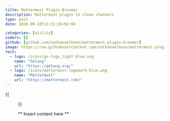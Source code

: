 ```yaml
---
title: Mattermost Plugin Broomer
description: Mattermost plugin to clean channels
type: post
date: 2020-09-10T13:31:26+02:00

categories: [utility]
coders: []
github: [github.com/nathanaelhoun/mattermost-plugin-broomer]
image: https://raw.githubusercontent.com/nathanaelhoun/mattermost-plugin-broomer/master/assets/broom.svg
tech:
  - logo: /icons/go-logo_light-blue.svg
    name: "Golang"
    url: "https://golang.org/"
  - logo: /icons/mattermost-logomark-blue.png
    name: "Mattermost"
    url: "https://mattermost.com/"
---
```


{{<figure src="https://github.com/nathanaelhoun/mattermost-plugin-broomer/raw/master/assets/screenshot.gif" alt="Plugin in action">}}

** Insert content here **